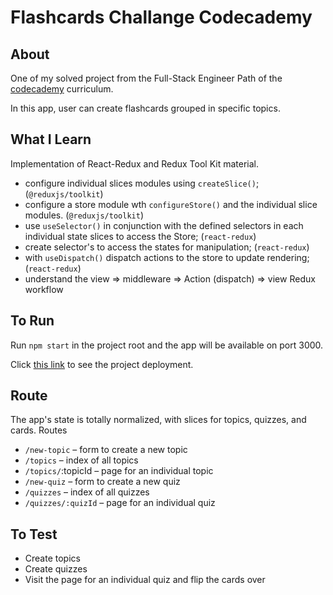 # Flashcards Challange Codecademy

## About

One of my solved project from the Full-Stack Engineer Path of the [codecademy](codecademy.com/) curriculum.

In this app, user can create flashcards grouped in specific topics.

## What I Learn

Implementation of React-Redux and Redux Tool Kit material.

- configure individual slices modules using `createSlice()`; (`@reduxjs/toolkit`)
- configure a store module wth `configureStore()` and the individual slice modules. (`@reduxjs/toolkit`)
- use `useSelector()` in conjunction with the defined selectors in each individual state slices to access the Store; (`react-redux`)
- create selector's to access the states for manipulation; (`react-redux`)
- with `useDispatch()` dispatch actions to the store to update rendering; (`react-redux`)
- understand the view => middleware => Action (dispatch) => view Redux workflow

## To Run

Run `npm start` in the project root and the app will be available on port 3000.

Click [this link](https://rijalghodi-flashcards.netlify.app) to see the project deployment.

## Route

The app's state is totally normalized, with slices for topics, quizzes, and cards.
Routes

- `/new-topic` – form to create a new topic
- `/topics` – index of all topics
- `/topics/`:topicId – page for an individual topic
- `/new-quiz` – form to create a new quiz
- `/quizzes` – index of all quizzes
- `/quizzes/:quizId` – page for an individual quiz

## To Test

- Create topics
- Create quizzes
- Visit the page for an individual quiz and flip the cards over
